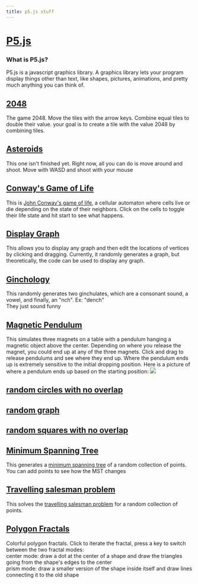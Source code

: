 ```yaml
---
title: p5.js stuff
---
```

# [P5.js](https://p5js.org/)
### What is P5.js?
P5.js is a javascript graphics library. A graphics library lets your program display things other than text, like shapes, pictures, animations, and pretty much anything you can think of.
## [2048](https://quasarbright.github.io/p5js/2048)
The game 2048. Move the tiles with the arrow keys. Combine equal tiles to double their value. your goal is to create a tile with the value 2048 by combining tiles.
## [Asteroids](https://quasarbright.github.io/p5js/asteroids)
This one isn't finished yet. Right now, all you can do is move around and shoot. Move with WASD and shoot with your mouse
## [Conway's Game of Life](https://quasarbright.github.io/p5js/conway)
This is [John Conway's game of life](https://www.wikiwand.com/en/Conway%27s_Game_of_Life), a cellular automaton where cells live or die depending on the state of their neighbors. Click on the cells to toggle their life state and hit start to see what happens.
## [Display Graph](https://quasarbright.github.io/p5js/display%20graph)
This allows you to display any graph and then edit the locations of vertices by clicking and dragging. Currently, it randomly generates a graph, but theoretically, the code can be used to display any graph.
## [Ginchology](https://quasarbright.github.io/p5js/ginchology)
This randomly generates two ginchulates, which are a consonant sound, a vowel, and finally, an "nch". Ex: "dench"  
They just sound funny
## [Magnetic Pendulum](https://quasarbright.github.io/p5js/magnetic%20pendulum)
This simulates three magnets on a table with a pendulum hanging a magnetic object above the center. Depending on where you release the magnet, you could end up at any of the three magnets. Click and drag to release pendulums and see where they end up. Where the pendulum ends up is extremely sensitive to the initial dropping position. Here is a picture of where a pendulum ends up based on the starting position: ![](https://quasarbright.github.io/images/magnet%20pendulum.PNG)
## [random circles with no overlap](https://quasarbright.github.io/p5js/random%20circles%20no%20overlap)
## [random graph](https://quasarbright.github.io/p5js/random%20graph)
## [random squares with no overlap](https://quasarbright.github.io/p5js/random%20squares%20no%20overlap)
## [Minimum Spanning Tree](https://quasarbright.github.io/p5js/spanning%20tree)
This generates a [minimum spanning tree](https://www.wikiwand.com/en/Minimum_spanning_tree) of a random collection of points. You can add points to see how the MST changes
## [Travelling salesman problem](https://quasarbright.github.io/p5js/travelling%20salesman)
This solves the [travelling salesman problem](https://www.wikiwand.com/en/Travelling_salesman_problem) for a random collection of points.
## [Polygon Fractals](https://quasarbright.github.io/p5js/polygon%20fractal)
Colorful polygon fractals. Click to iterate the fractal, press a key to switch between the two fractal modes:  
center mode: draw a dot at the center of a shape and draw the triangles going from the shape's edges to the center  
prism mode: draw a smaller version of the shape inside itself and draw lines connecting it to the old shape
